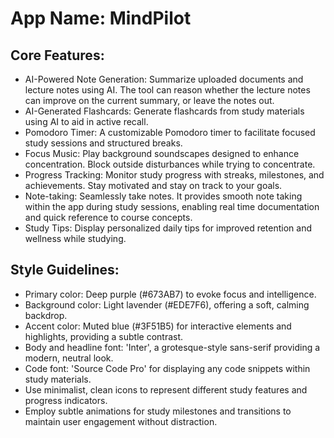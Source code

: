 # **App Name**: MindPilot

## Core Features:

- AI-Powered Note Generation: Summarize uploaded documents and lecture notes using AI. The tool can reason whether the lecture notes can improve on the current summary, or leave the notes out.
- AI-Generated Flashcards: Generate flashcards from study materials using AI to aid in active recall.
- Pomodoro Timer: A customizable Pomodoro timer to facilitate focused study sessions and structured breaks.
- Focus Music: Play background soundscapes designed to enhance concentration. Block outside disturbances while trying to concentrate.
- Progress Tracking: Monitor study progress with streaks, milestones, and achievements. Stay motivated and stay on track to your goals.
- Note-taking: Seamlessly take notes. It provides smooth note taking within the app during study sessions, enabling real time documentation and quick reference to course concepts.
- Study Tips: Display personalized daily tips for improved retention and wellness while studying.

## Style Guidelines:

- Primary color: Deep purple (#673AB7) to evoke focus and intelligence.
- Background color: Light lavender (#EDE7F6), offering a soft, calming backdrop.
- Accent color: Muted blue (#3F51B5) for interactive elements and highlights, providing a subtle contrast.
- Body and headline font: 'Inter', a grotesque-style sans-serif providing a modern, neutral look.
- Code font: 'Source Code Pro' for displaying any code snippets within study materials.
- Use minimalist, clean icons to represent different study features and progress indicators.
- Employ subtle animations for study milestones and transitions to maintain user engagement without distraction.